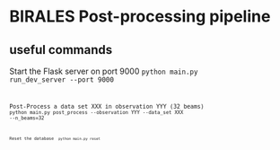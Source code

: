 # BIRALES Post-processing pipeline

## useful commands
Start the Flask server on port 9000
<code>python main.py run_dev_server --port 9000 <code>

Post-Process a data set XXX in observation YYY (32 beams)
<code> python main.py post_process --observation YYY --data_set XXX --n_beams=32 <code>

Reset the database
<code> python main.py reset <code>